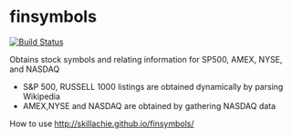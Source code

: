 finsymbols
==========

[![Build Status](https://travis-ci.org/skillachie/finsymbols.svg?branch=master)](https://travis-ci.org/skillachie/finsymbols)

Obtains stock symbols and relating information for SP500, AMEX, NYSE, and NASDAQ 

 * S&P 500, RUSSELL 1000 listings are obtained dynamically by parsing Wikipedia
 * AMEX,NYSE and NASDAQ are obtained by gathering NASDAQ data

How to use  http://skillachie.github.io/finsymbols/
